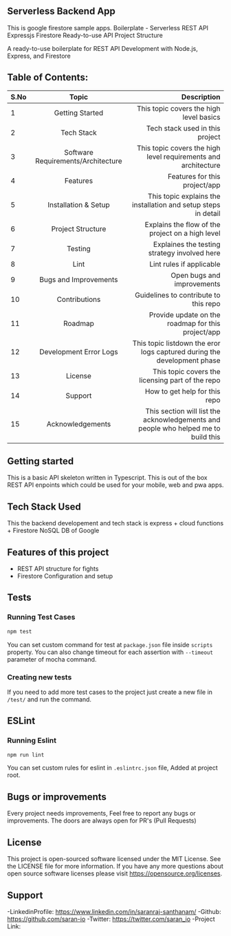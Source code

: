 ## Serverless Backend App 
This is google firestore sample apps.
Boilerplate - Serverless REST API Expressjs Firestore Ready-to-use API Project Structure

A ready-to-use boilerplate for REST API Development with Node.js, Express, and Firestore


##  Table of Contents:

| S.No |               Topic                |                                                                        Description |
| :--- | :--------------------------------: | ---------------------------------------------------------------------------------: |
| 1    |          Getting Started           |                                            This topic covers the high level basics |
| 2    |             Tech Stack             |                                                    Tech stack used in this project |
| 3    | Software Requirements/Architecture |                     This topic covers the high level requirements and architecture |
| 4    |              Features              |                                                      Features for this project/app |
| 5    |        Installation & Setup        |                     This topic explains the installation and setup steps in detail |
| 6    |         Project Structure          |                                   Explains the flow of the project on a high level |
| 7    |              Testing               |                                       Explaines the testing strategy involved here |
| 8    |                Lint                |                                                           Lint rules if applicable |
| 9    |       Bugs and Improvements        |                                                         Open bugs and improvements |
| 10   |           Contributions            |                                              Guidelines to contribute to this repo |
| 11   |              Roadmap               |                                 Provide update on the roadmap for this project/app |
| 12   |       Development Error Logs       |            This topic listdown the eror logs captured during the development phase |
| 13   |              License               |                                   This topic covers the licensing part of the repo |
| 14   |              Support               |                                                      How to get help for this repo |
| 15   |          Acknowledgements          | This section will list the acknowledgements and people who helped me to build this |



## Getting started
This is a basic API skeleton written in Typescript. This is out of the box REST API enpoints which could be used for your mobile, web and pwa apps.

## Tech Stack Used
This the backend developement and tech stack is express + cloud functions + Firestore NoSQL DB of Google

## Features of this project
- REST API structure for fights
- Firestore Configuration and setup

## Tests
### Running  Test Cases

```bash
npm test
```

You can set custom command for test at `package.json` file inside `scripts` property. You can also change timeout for each assertion with `--timeout` parameter of mocha command.

### Creating new tests
If you need to add more test cases to the project just create a new file in `/test/` and run the command.

## ESLint
### Running  Eslint

```bash
npm run lint
```
You can set custom rules for eslint in `.eslintrc.json` file, Added at project root.

## Bugs or improvements
Every project needs improvements, Feel free to report any bugs or improvements. The doors are always open for PR's (Pull Requests)

## License
This project is open-sourced software licensed under the MIT License. See the LICENSE file for more information. If you have any more questions about
open source software licenses please visit https://opensource.org/licenses.     

## Support

-LinkedinProfile: https://www.linkedin.com/in/saranraj-santhanam/
-Github: https://github.com/saran-io
-Twitter: https://twitter.com/saran_io
-Project Link: 